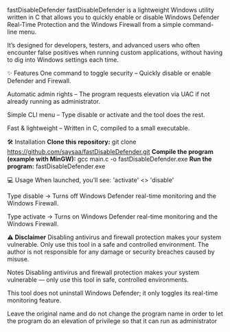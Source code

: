 fastDisableDefender
fastDisableDefender is a lightweight Windows utility written in C that allows you to quickly enable or disable Windows Defender Real-Time Protection and the Windows Firewall from a simple command-line menu.

It’s designed for developers, testers, and advanced users who often encounter false positives when running custom applications, without having to dig into Windows settings each time.

✨ Features
One command to toggle security – Quickly disable or enable Defender and Firewall.

Automatic admin rights – The program requests elevation via UAC if not already running as administrator.

Simple CLI menu – Type disable or activate and the tool does the rest.

Fast & lightweight – Written in C, compiled to a small executable.

🛠 Installation
**Clone this repository:**
git clone https://github.com/saysaa/fastDisableDefender.git
**Compile the program (example with MinGW):**
gcc main.c -o fastDisableDefender.exe
**Run the program:**
fastDisableDefender.exe


💻 Usage
When launched, you’ll see:
'activate' <> 'disable'
>>
Type disable → Turns off Windows Defender real-time monitoring and the Windows Firewall.

Type activate → Turns on Windows Defender real-time monitoring and the Windows Firewall.

**⚠ Disclaimer**
Disabling antivirus and firewall protection makes your system vulnerable.
Only use this tool in a safe and controlled environment.
The author is not responsible for any damage or security breaches caused by misuse.

Notes
Disabling antivirus and firewall protection makes your system vulnerable — only use this tool in safe, controlled environments.

This tool does not uninstall Windows Defender; it only toggles its real-time monitoring feature.

Leave the original name and do not change the program name in order to let the program do an elevation of privilege so that it can run as administrator

